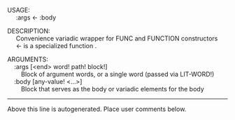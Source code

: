 USAGE:  
&nbsp;&nbsp;&nbsp;&nbsp;&nbsp;:args&nbsp;&lt;-&nbsp;:body  
  
DESCRIPTION:  
&nbsp;&nbsp;&nbsp;&nbsp;&nbsp;Convenience&nbsp;variadic&nbsp;wrapper&nbsp;for&nbsp;FUNC&nbsp;and&nbsp;FUNCTION&nbsp;constructors  
&nbsp;&nbsp;&nbsp;&nbsp;&nbsp;&lt;-&nbsp;is&nbsp;a&nbsp;specialized&nbsp;function&nbsp;.  
  
ARGUMENTS:  
&nbsp;&nbsp;&nbsp;&nbsp;:args&nbsp;[&lt;end&gt;&nbsp;word!&nbsp;path!&nbsp;block!]  
&nbsp;&nbsp;&nbsp;&nbsp;&nbsp;&nbsp;&nbsp;&nbsp;Block&nbsp;of&nbsp;argument&nbsp;words,&nbsp;or&nbsp;a&nbsp;single&nbsp;word&nbsp;(passed&nbsp;via&nbsp;LIT-WORD!)  
&nbsp;&nbsp;&nbsp;&nbsp;:body&nbsp;[any-value!&nbsp;&lt;...&gt;]  
&nbsp;&nbsp;&nbsp;&nbsp;&nbsp;&nbsp;&nbsp;&nbsp;Block&nbsp;that&nbsp;serves&nbsp;as&nbsp;the&nbsp;body&nbsp;or&nbsp;variadic&nbsp;elements&nbsp;for&nbsp;the&nbsp;body  
___
Above this line is autogenerated. Place user comments below.